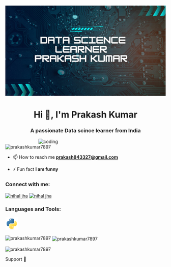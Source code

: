 ![logo](https://github.com/prakashkumar7897/prakashkumar7897/blob/main/data%20science.jpg)
<h1 align="center">Hi 👋, I'm Prakash Kumar</h1>
<h3 align="center">A passionate Data scince learner from India</h3>
<img align="right" alt="coding" width="400" src="https://www.codeias.com/wp-content/uploads/2019/12/mdadain-qdimg-cdda59d626dc8asdasd6397fe45080e6e9c7d027ddasd.gif">

<p align="left"> <img src="https://komarev.com/ghpvc/?username=prakashkumar7897&label=Profile%20views&color=0e75b6&style=flat" alt="prakashkumar7897" /> </p>

- 📫 How to reach me **prakash843327@gmail.com**

- ⚡ Fun fact **I am funny**

<h3 align="left">Connect with me:</h3>
<p align="left">
<a href="https://fb.com/nihal jha" target="blank"><img align="center" src="https://raw.githubusercontent.com/rahuldkjain/github-profile-readme-generator/master/src/images/icons/Social/facebook.svg" alt="nihal jha" height="30" width="40" /></a>
<a href="https://instagram.com/nihal jha" target="blank"><img align="center" src="https://raw.githubusercontent.com/rahuldkjain/github-profile-readme-generator/master/src/images/icons/Social/instagram.svg" alt="nihal jha" height="30" width="40" /></a>
</p>

<h3 align="left">Languages and Tools:</h3>
<p align="left"> <a href="https://www.python.org" target="_blank" rel="noreferrer"> <img src="https://raw.githubusercontent.com/devicons/devicon/master/icons/python/python-original.svg" alt="python" width="40" height="40"/> </a> </p>

<p><img align="left" src="https://github-readme-stats.vercel.app/api/top-langs?username=prakashkumar7897&show_icons=true&locale=en&layout=compact" alt="prakashkumar7897" /></p>

<p>&nbsp;<img align="center" src="https://github-readme-stats.vercel.app/api?username=prakashkumar7897&show_icons=true&locale=en" alt="prakashkumar7897" /></p>

<p><img align="center" src="https://github-readme-streak-stats.herokuapp.com/?user=prakashkumar7897&" alt="prakashkumar7897" /></p>

Support 🙏

<!--
**prakashkumar7897/prakashkumar7897** is a ✨ _special_ ✨ repository because its `README.md` (this file) appears on your GitHub profile.

Here are some ideas to get you started:

- 🔭 I’m currently working on ...
- 🌱 I’m currently learning ...
- 👯 I’m looking to collaborate on ...
- 🤔 I’m looking for help with ...
- 💬 Ask me about ...
- 📫 How to reach me: ...
- 😄 Pronouns: ...
- ⚡ Fun fact: ...
-->

